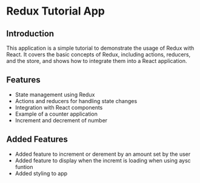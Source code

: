 # Redux Tutorial App

## Introduction

This application is a simple tutorial to demonstrate the usage of Redux with React. It covers the basic concepts of Redux, including actions, reducers, and the store, and shows how to integrate them into a React application.

## Features

- State management using Redux
- Actions and reducers for handling state changes
- Integration with React components
- Example of a counter application
- Increment and decrement of number

## Added Features

- Added feature to increment or derement by an amount set by the user
- Added feature to display when the incremt is loading when using aysc funtion
- Added styling to app
